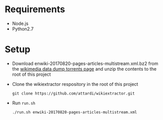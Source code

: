 # Requirements

- Node.js
- Python2.7

# Setup

- Download enwiki-20170820-pages-articles-multistream.xml.bz2 from the [wikimedia data dump torrents page][1] and unzip the contents to the root of this project

- Clone the wikiextractor respository in the root of this project

    ```git clone https://github.com/attardi/wikiextractor.git```

- Run `run.sh`

    ```./run.sh enwiki-20170820-pages-articles-multistream.xml```

[1]: https://meta.wikimedia.org/wiki/Data_dump_torrents#English_Wikipedia
